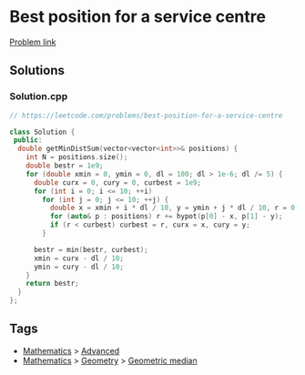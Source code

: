 # Best position for a service centre

[Problem link](https://leetcode.com/problems/best-position-for-a-service-centre)

## Solutions


### Solution.cpp
```cpp
// https://leetcode.com/problems/best-position-for-a-service-centre

class Solution {
 public:
  double getMinDistSum(vector<vector<int>>& positions) {
    int N = positions.size();
    double bestr = 1e9;
    for (double xmin = 0, ymin = 0, dl = 100; dl > 1e-6; dl /= 5) {
      double curx = 0, cury = 0, curbest = 1e9;
      for (int i = 0; i <= 10; ++i)
        for (int j = 0; j <= 10; ++j) {
          double x = xmin + i * dl / 10, y = ymin + j * dl / 10, r = 0;
          for (auto& p : positions) r += hypot(p[0] - x, p[1] - y);
          if (r < curbest) curbest = r, curx = x, cury = y;
        }

      bestr = min(bestr, curbest);
      xmin = curx - dl / 10;
      ymin = cury - dl / 10;
    }
    return bestr;
  }
};
```
## Tags

* [Mathematics](/Collections/mathematics.md#mathematics) > [Advanced](/Collections/mathematics.md#advanced)
* [Mathematics](/Collections/mathematics.md#mathematics) > [Geometry](/Collections/mathematics.md#geometry) > [Geometric median](/Collections/mathematics.md#geometric-median)
